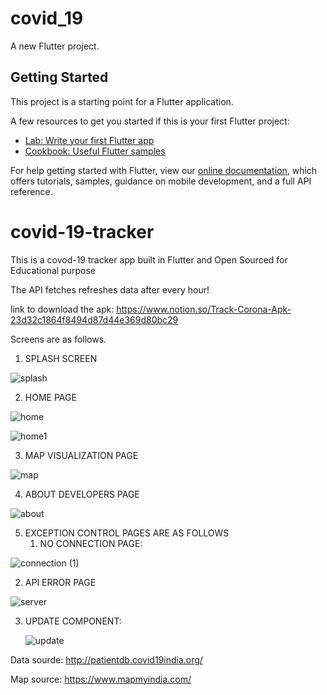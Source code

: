 # covid_19

A new Flutter project.

## Getting Started

This project is a starting point for a Flutter application.

A few resources to get you started if this is your first Flutter project:

- [Lab: Write your first Flutter app](https://flutter.dev/docs/get-started/codelab)
- [Cookbook: Useful Flutter samples](https://flutter.dev/docs/cookbook)

For help getting started with Flutter, view our
[online documentation](https://flutter.dev/docs), which offers tutorials,
samples, guidance on mobile development, and a full API reference.


# covid-19-tracker


This is a covod-19 tracker app built in Flutter and Open Sourced for Educational purpose

The API fetches refreshes data after every hour!

link to download the apk:
https://www.notion.so/Track-Corona-Apk-23d32c1864f8494d87d44e369d80bc29

Screens are as follows.

1. SPLASH SCREEN

![splash](https://user-images.githubusercontent.com/53445466/80273200-d8bf2c80-86ed-11ea-9a45-102c477954a0.jpeg)

2. HOME PAGE

![home](https://user-images.githubusercontent.com/53445466/80273195-d5c43c00-86ed-11ea-81f7-009ebcd4c3ac.jpeg)

![home1](https://user-images.githubusercontent.com/53445466/80273197-d65cd280-86ed-11ea-92dd-d1a7d55ed788.jpeg)

3. MAP VISUALIZATION PAGE

![map](https://user-images.githubusercontent.com/53445466/80273198-d6f56900-86ed-11ea-95a6-e529d8ebacad.jpeg)

4. ABOUT DEVELOPERS PAGE

![about](https://user-images.githubusercontent.com/53445466/80273202-da88f000-86ed-11ea-99e3-8047c293ba10.jpeg)

5. EXCEPTION CONTROL PAGES ARE AS FOLLOWS
    1. NO CONNECTION PAGE:
  
  ![connection (1)](https://user-images.githubusercontent.com/53445466/80273193-d2c94b80-86ed-11ea-8ad5-8693751c2b1f.jpeg)
    
  2. API ERROR PAGE
  
  ![server](https://user-images.githubusercontent.com/53445466/80273199-d78dff80-86ed-11ea-938e-dc173a4e98b1.jpeg)
    
  3. UPDATE COMPONENT:
  
      ![update](https://user-images.githubusercontent.com/53445466/80273201-d957c300-86ed-11ea-8e72-6de0a42cb61a.jpeg)
      
      
      
 
 Data sourde: http://patientdb.covid19india.org/
 
 Map source: https://www.mapmyindia.com/
